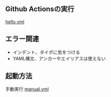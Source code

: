 ## Github Actionsの実行
[hello.yml](/.github/workflows/hello.yml)

## エラー関連

- インデント、タイポに気をつける
- YAML構文、アンカーやエイリアスは使えない


## 起動方法
手動実行
[manual.yml](/.github/workflows/manual.yml)
